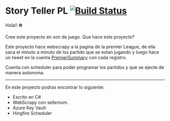 # Story Teller PL [![Build Status](https://dev.azure.com/cricarbah/CriCarBa/_apis/build/status/Story%20Teller%20Master?branchName=master)](https://dev.azure.com/cricarbah/CriCarBa/_build/latest?definitionId=4&branchName=master)

Hola!! :soccer:

Cree este proyecto en son de juego. Que hace este proyecto?

Este proyecto hace webscrapy a la pagina de la premier League, de ella saca el minuto a minuto de los partido que se estan jugando y luego hace un tweet en la cuenta  [PremierSummary](https://twitter.com/PremierSummary) con cada registro.

Cuenta con scheduler para poder programar los partidos y que se ejecte de manera autonoma.

---

En este proyecto podras encontrar lo siguiente:

- Escrito en C#
- WebScrapy con sellenium. 
- Azure Key Vault
- Hingfire Scheduler
